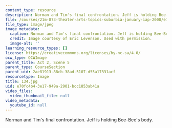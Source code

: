 ```yaml
---
content_type: resource
description: Norman and Tim's final confrontation. Jeff is holding Bee-Bee's body.
file: /courses/21m-873-theater-arts-topics-suburbia-january-iap-2008/e70fc4b43e17949a2901bcc1853ab41a_134.jpg
file_type: image/jpeg
image_metadata:
  caption: Norman and Tim's final confrontation. Jeff is holding Bee-Bee's body.
  credit: Image courtesy of Eric Levenson. Used with permission.
  image-alt: ''
learning_resource_types: []
license: https://creativecommons.org/licenses/by-nc-sa/4.0/
ocw_type: OCWImage
parent_title: Act 2, Scene 5
parent_type: CourseSection
parent_uid: 2ae81913-88cb-38ad-5107-d55a17331acf
resourcetype: Image
title: 134.jpg
uid: e70fc4b4-3e17-949a-2901-bcc1853ab41a
video_files:
  video_thumbnail_file: null
video_metadata:
  youtube_id: null
---
```

Norman and Tim's final confrontation. Jeff is holding Bee-Bee's body.